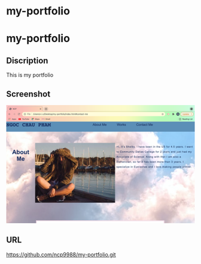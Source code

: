 # my-portfolio
# my-portfolio
## Discription 
 This is my portfolio
## Screenshot 
![Here is screenshot](./assets/images/screenshot.png)
## URL 
https://github.com/ncp9988/my-portfolio.git
